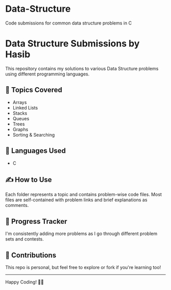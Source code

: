 # Data-Structure
Code submissions for common data structure problems in C
# Data Structure Submissions by Hasib

This repository contains my solutions to various Data Structure problems using different programming languages.

## 📂 Topics Covered
- Arrays
- Linked Lists
- Stacks
- Queues
- Trees
- Graphs
- Sorting & Searching

## 🚀 Languages Used
- C


## ✍️ How to Use
Each folder represents a topic and contains problem-wise code files. Most files are self-contained with problem links and brief explanations as comments.

## 📅 Progress Tracker
I'm consistently adding more problems as I go through different problem sets and contests.

## 🤝 Contributions
This repo is personal, but feel free to explore or fork if you're learning too!

---

Happy Coding! 👨‍💻
